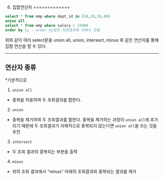 06. 집합연산자
=============

```sql
select * from emp where dept_id in (10,20,30,40)
union all 
select * from emp where salary > 15000
order by 1; --order by절은 최종결과에 대해서 정렬
```
위와 같이 여러 select문을 union all, union, intersect, minus 와 같은 연산자를 통해 집합 연산을 할 수 있다.

- - -

## 연산자 종류

*기본적으로 

1. `union all`
- 중복을 허용하여 두 조회결과를 합한다.
2. `union`
- 중복을 제거하여 두 조회결과를 합한다. 중복을 제거하는 과정이 `union all`에 추가되기 때문에   두 조회결과가 자체적으로
중복되지 않는다면 `union all`을 쓰는 것을 추천
3. `intersect`
- 두 조회 결과의 중복되는 부분을 출력
4. `minus`
- 위의 조회 결과에서 "minus" 아래의 조회결과와 중복되는 결과를 제거
